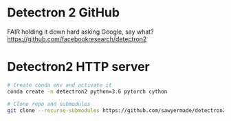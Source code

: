 # Detectron 2 GitHub
FAIR holding it down hard asking Google, say what? https://github.com/facebookresearch/detectron2

# Detectron2 HTTP server
```bash
# Create conda env and activate it
conda create -n detectron2 python=3.6 pytorch cython

# Clone repo and submodules
git clone --recurse-submodules https://github.com/sawyermade/detectron2_http.git
```
